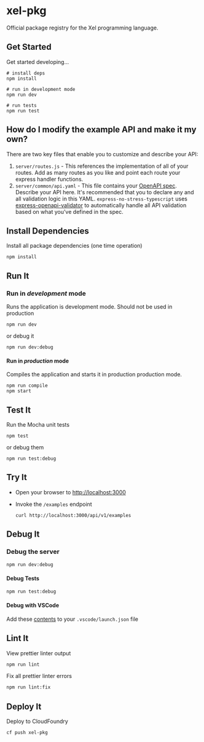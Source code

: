 # xel-pkg

Official package registry for the Xel programming language.

## Get Started

Get started developing...

```shell
# install deps
npm install

# run in development mode
npm run dev

# run tests
npm run test
```

## How do I modify the example API and make it my own?

There are two key files that enable you to customize and describe your API:

1. `server/routes.js` - This references the implementation of all of your routes. Add as many routes as you like and point each route your express handler functions.
2. `server/common/api.yaml` - This file contains your [OpenAPI spec](https://swagger.io/specification/). Describe your API here. It's recommended that you to declare any and all validation logic in this YAML. `express-no-stress-typescript`  uses [express-openapi-validator](https://github.com/cdimascio/express-openapi-validator) to automatically handle all API validation based on what you've defined in the spec.

## Install Dependencies

Install all package dependencies (one time operation)

```shell
npm install
```

## Run It

### Run in *development* mode

Runs the application is development mode. Should not be used in production

```shell
npm run dev
```

or debug it

```shell
npm run dev:debug
```

#### Run in *production* mode

Compiles the application and starts it in production production mode.

```shell
npm run compile
npm start
```

## Test It

Run the Mocha unit tests

```shell
npm test
```

or debug them

```shell
npm run test:debug
```

## Try It

* Open your browser to [http://localhost:3000](http://localhost:3000)
* Invoke the `/examples` endpoint

  ```shell
  curl http://localhost:3000/api/v1/examples
  ```

## Debug It

### Debug the server

```sh
npm run dev:debug
```

#### Debug Tests

```sh
npm run test:debug
```

#### Debug with VSCode

Add these [contents](https://github.com/cdimascio/generator-express-no-stress/blob/next/assets/.vscode/launch.json) to your `.vscode/launch.json` file

## Lint It

View prettier linter output

```sh
npm run lint
```

Fix all prettier linter errors

```sh
npm run lint:fix
```

## Deploy It

Deploy to CloudFoundry

```shell
cf push xel-pkg
```

